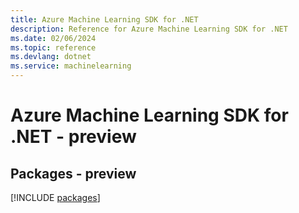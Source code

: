 ```yaml
---
title: Azure Machine Learning SDK for .NET
description: Reference for Azure Machine Learning SDK for .NET
ms.date: 02/06/2024
ms.topic: reference
ms.devlang: dotnet
ms.service: machinelearning
---
```

# Azure Machine Learning SDK for .NET - preview
## Packages - preview
[!INCLUDE [packages](machine-learning-index.md)]
